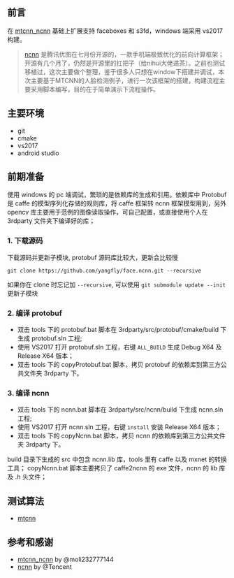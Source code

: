 ## 前言

在 [mtcnn_ncnn](https://github.com/moli232777144/mtcnn_ncnn) 基础上扩展支持 faceboxes 和 s3fd，windows 端采用 vs2017 构建。
> [ncnn](https://github.com/Tencent/ncnn) 是腾讯优图在七月份开源的，一款手机端极致优化的前向计算框架；开源有几个月了，仍然是开源里的扛把子（给nihui大佬递茶）。之前也测试移植过，这次主要做个整理，鉴于很多人只想在window下搭建并调试，本次主要基于MTCNN的人脸检测例子，进行一次该框架的搭建，构建流程主要采用脚本编写，目的在于简单演示下流程操作。

## 主要环境

- git
- cmake
- vs2017
- android studio

## 前期准备

使用 windows 的 pc 端调试，繁琐的是依赖库的生成和引用。依赖库中 Protobuf 是 caffe 的模型序列化存储的规则库，将 caffe 框架转 ncnn 框架模型用到，另外 opencv 库主要用于范例的图像读取操作，可自己配置，或直接使用个人在 3rdparty 文件夹下编译好的库；

### 1. 下载源码

下载源码并更新子模块, protobuf 源码库比较大，更新会比较慢

```
git clone https://github.com/yangfly/face.ncnn.git --recursive
```

如果你在 clone 时忘记加 `--recursive`, 可以使用 `git submodule update --init` 更新子模块

### 2. 编译 protobuf

- 双击 tools 下的 protobuf.bat 脚本在 3rdparty/src/protobuf/cmake/build 下生成 protobuf.sln 工程;
- 使用 VS2017 打开 protobuf.sln 工程，右键 `ALL_BUILD` 生成 Debug X64 及 Release X64 版本；
- 双击 tools 下的 copyProtobuf.bat 脚本，拷贝 protobuf 的依赖库到第三方公共文件夹 3rdparty 下。

### 3. 编译 ncnn

- 双击 tools 下的 ncnn.bat 脚本在 3rdparty/src/ncnn/build 下生成 ncnn.sln 工程;
- 使用 VS2017 打开 ncnn.sln 工程，右键 `install` 安装 Release X64 版本；
- 双击 tools 下的 copyNcnn.bat 脚本，拷贝 ncnn 的依赖库到第三方公共文件夹 3rdparty 下。

build 目录下生成的 src 中包含 ncnn.lib 库，tools 里有 caffe 以及 mxnet 的转换工具；
copyNcnn.bat 脚本主要拷贝了 caffe2ncnn 的 exe 文件，ncnn 的 lib 库及 .h 头文件；

## 测试算法

- [mtcnn](mtcnn/README.md)

## 参考和感谢

- [mtcnn_ncnn](https://github.com/moli232777144/mtcnn_ncnn) by @moli232777144
- [ncnn](https://github.com/Tencent/ncnn) by @Tencent
